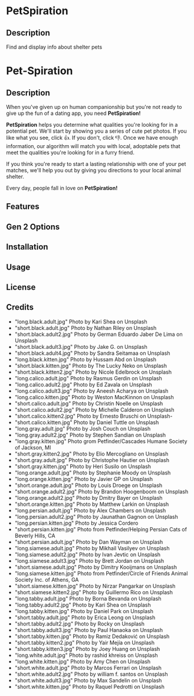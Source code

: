 # PetSpiration

## Description

Find and display info about shelter pets

# Pet-Spiration

## Description

When you've given up on human companionship but you're not ready to give up the fun of a dating app, you need **PetSpiration!**

**PetSpiration** helps you determine what qualities you're looking for in a potential pet. We'll start by showing you a series of cute pet photos. If you like what you see, click 👍. If you don't, click 👎. Once we have enough information, our algorithm will match you with local, adoptable pets that meet the qualities you're looking for in a furry friend.

If you think you're ready to start a lasting relationship with one of your pet matches, we'll help you out by giving you directions to your local animal shelter.

Every day, people fall in love on **PetSpiration!**

## Features

## Gen 2 Options

## Installation

## Usage

## License

## Credits

- "long.black.adult.jpg" Photo by Kari Shea on Unsplash
- "short.black.adult.jpg" Photo by Nathan Riley on Unsplash
- "short.black.adult2.jpg" Photo by German Eduardo Jaber De Lima on Unsplash
- "short.black.adult3.jpg" Photo by Jake G. on Unsplash
- "short.black.adult4.jpg" Photo by Sandra Seitamaa on Unsplash
- "long.black.kitten.jpg" Photo by Hussam Abd on Unsplash
- "short.black.kitten.jpg" Photo by The Lucky Neko on Unsplash
- "short.black.kitten2.jpg" Photo by Nicole Edelbrock on Unsplash
- "long.calico.adult.jpg" Photo by Rasmus Gerdin on Unsplash
- "long.calico.adult2.jpg" Photo by Ed Zavala on Unsplash
- "long.calico.adult3.jpg" Photo by Aneesh Acharya on Unsplash
- "long.calico.kitten.jpg" Photo by Weston MacKinnon on Unsplash
- "short.calico.adult.jpg" Photo by Christin Noelle on Unsplash
- "short.calico.adult2.jpg" Photo by Michelle Calderon on Unsplash
- "short.calico.kitten2.jpg" Photo by Ernesto Bruschi on Unsplash- 
- "short.calico.kitten.jpg" Photo by Daniel Tuttle on Unsplash
- "long.gray.adult.jpg" Photo by Josh Couch on Unsplash
- "long.gray.adult2.jpg" Photo by Stephen Sandian on Unsplash
- "long.gray.kitten.jpg" Photo grom Petfinder/Cascades Humane Society of Jackson, MI
- "short.gray.kitten2.jpg"  Photo by Elio Mercogliano on Unsplash
- "short.gray.adult.jpg" Photo by Christophe Hautier on Unsplash
- "short.gray.kitten.jpg" Photo by Heri Susilo on Unsplash
- "long.orange.adult.jpg" Photo by Stephanie Moody on Unsplash
- "long.orange.kitten.jpg" Photo by Javier GP on Unsplash
- "short.orange.adult.jpg" Photo by Louis Droege on Unsplash
- "short.orange.adult2.jpg" Photo by Brandon Hoogenboom on Unsplash
- "long.orange.adult2.jpg" Photo by Dmitry Bayer on Unsplash
- "short.orange.kitten.jpg" Photo by Matthew Larkin on Unsplash
- "long.persian.adult.jpg" Photo by Alex Chambers on Unsplash
- "long.persian.adult2.jpg" Photo by Jaunathan Gagnon on Unsplash
- "long.persian.kitten.jpg" Photo by Jessica Cordero
- "short.persian.kitten.jpg" Photo from Petfinder/Helping Persian Cats of Beverly Hills, CA
- "short.persian.adult.jpg" Photo by Dan Wayman on Unsplash
- "long.siamese.adult.jpg" Photo by Mikhail Vasilyev on Unsplash
- "long.siamese.adult2.jpg" Photo by Ivan Jevtic on Unsplash
- "long.siamese.adult3.jpg" Photo by Brett Jordan on Unsplash
- "short.siamese.adult.jpg" Photo by Dimitry Kooijmans on Unsplash
- "long.siamese.kitten.jpg" Photo from Petfinder/Circle of Friends Animal Society Inc. of Athens, GA
- "short.siamese.kitten.jpg" Photo by Nirzar Pangarkar on Unsplash
- "short.siamese.kitten2.jpg" Photo by Guillermo Rico on Unsplash
- "long.tabby.adult.jpg" Photo by Borna Bevanda on Unsplash
- "long.tabby.adult2.jpg" Photo by Kari Shea on Unsplash
- "long.tabby.kitten.jpg" Photo by Daniel Park on Unsplash
- "short.tabby.adult.jpg" Photo by Erica Leong on Unsplash
- "short.tabby.adult2.jpg" Photo by Rocky on Unsplash
- "short.tabby.adult3.jpg" Photo by Paul Hanaoka on Unsplash
- "short.tabby.kitten.jpg" Photo by Ramiz Dedaković on Unsplash
- "short.tabby.kitten2.jpg" Photo by Yair Mejía on Unsplash
- "short.tabby.kitten3.jpg" Photo by Joey Huang on Unsplash
- "long.white.adult.jpg" Photo by rashid khreiss on Unsplash
- "long.white.kitten.jpg" Photo by Amy Chen on Unsplash
- "short.white.adult.jpg" Photo by Marcos Ferrari on Unsplash
- "short.white.adult2.jpg" Photo by william f. santos on Unsplash
- "short.white.adult3.jpg" Photo by Max Sandelin on Unsplash
- "short.white.kitten.jpg" Photo by Raquel Pedrotti on Unsplash








